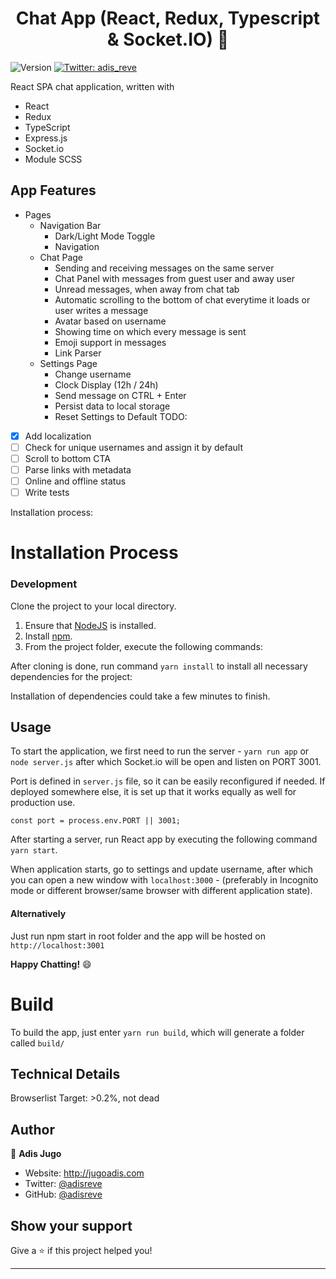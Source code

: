 <h1 align="center">Chat App (React, Redux, Typescript & Socket.IO) 👋</h1>
<p>
  <img alt="Version" src="https://img.shields.io/badge/version-0.1.0-blue.svg?cacheSeconds=2592000" />
  <a href="https://twitter.com/adis_reve" target="_blank">
    <img alt="Twitter: adis_reve" src="https://img.shields.io/twitter/follow/adis_reve.svg?style=social" />
  </a>
</p>

React SPA chat application, written with
- React
- Redux
- TypeScript
- Express.js
- Socket.io
- Module SCSS

## App Features

- Pages
  - Navigation Bar
    - Dark/Light Mode Toggle
    - Navigation
  - Chat Page
    - Sending and receiving messages on the same server
    - Chat Panel with messages from guest user and away user
    - Unread messages, when away from chat tab
    - Automatic scrolling to the bottom of chat everytime it loads or user writes a message
    - Avatar based on username
    - Showing time on which every message is sent
    - Emoji support in messages
    - Link Parser
  - Settings Page
    - Change username
    - Clock Display (12h / 24h)
    - Send message on CTRL + Enter
    - Persist data to local storage
    - Reset Settings to Default
TODO:

- [x] Add localization
- [ ] Check for unique usernames and assign it by default
- [ ] Scroll to bottom CTA
- [ ] Parse links with metadata
- [ ] Online and offline status
- [ ] Write tests

Installation process:

# Installation Process

### Development

Clone the project to your local directory.

1. Ensure that [NodeJS](http://nodejs.org/) is installed.
2. Install [npm](https://www.npmjs.com/).
3. From the project folder, execute the following commands:

After cloning is done, run command ```yarn install``` to install all necessary dependencies for the project:

Installation of dependencies could take a few minutes to finish. 

## Usage

To start the application, we first need to run the server - ```yarn run app``` or ```node server.js``` after which Socket.io will be open and listen on PORT 3001. 

Port is defined in `server.js` file, so it can be easily reconfigured if needed. If deployed somewhere else, it is set up that it works equally as well for production use.

``const port = process.env.PORT || 3001;``

After starting a server, run React app by executing the following command ```yarn start```.

When application starts, go to settings and update username, after which you can open a new window with `localhost:3000` - (preferably in Incognito mode or different browser/same browser with different application state).

#### Alternatively

Just run npm start in root folder and the app will be hosted on `http://localhost:3001`

**Happy Chatting!** :smile:

# Build

To build the app, just enter ```yarn run build```, which will generate a folder called `build/`

## Technical Details

Browserlist Target: >0.2%, not dead

## Author

👤 **Adis Jugo**

* Website: http://jugoadis.com
* Twitter: [@adisreve](https://twitter.com/adisreve)
* GitHub: [@adisreve](https://github.com/adisreve/)

## Show your support

Give a ⭐️ if this project helped you!

***